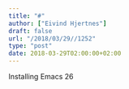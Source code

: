 ```yaml
---
title: "#"
author: ["Eivind Hjertnes"]
draft: false
url: "/2018/03/29//1252"
type: "post"
date: 2018-03-29T02:00:00+02:00
---
```


Installing Emacs 26
